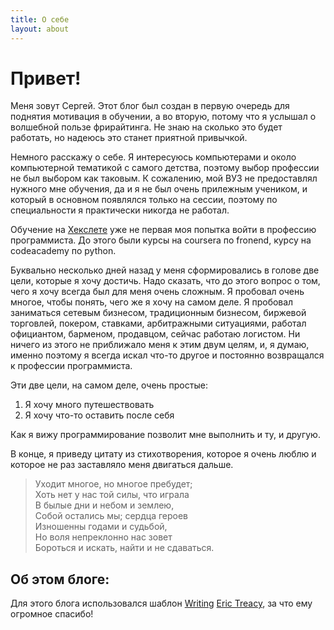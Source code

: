```yaml
---
title: О себе
layout: about
---
```


# Привет!


Меня зовут Сергей. Этот блог был создан в первую очередь для поднятия мотивация в обучении, а во вторую, потому что я услышал о волшебной пользе фрирайтинга. Не знаю на сколько это будет работать, но надеюсь это станет приятной привычкой.

Немного расскажу о себе. Я интересуюсь компьютерами и около компьютерной тематикой с самого детства, поэтому выбор профессии не был выбором как таковым. К сожалению, мой ВУЗ не предоставлял нужного мне обучения, да и я не был очень прилежным учеником, и который в основном появлялся только на сессии, поэтому по специальности я практически никогда не работал.

Обучение на [Хекслете](http://hexlet.io) уже не первая моя попытка войти в профессию программиста. До этого были курсы на coursera по fronend, курсу на codeacademy по python.

Буквально несколько дней назад у меня сформировались в голове две цели, которые я хочу достичь. Надо сказать, что до этого вопрос о том, чего я хочу всегда был для меня очень сложным. Я пробовал очень многое, чтобы понять, чего же я хочу на самом деле. Я пробовал заниматься сетевым бизнесом, традиционным бизнесом, биржевой торговлей, покером, ставками, арбитражными ситуациями, работал официантом, барменом, продавцом, сейчас работаю логистом. Ни ничего из этого не приближало меня к этим двум целям, и, я думаю, именно поэтому я всегда искал что-то другое и постоянно возвращался к профессии программиста.

Эти две цели, на самом деле, очень простые:
1) Я хочу много путешествовать
2) Я хочу что-то оставить после себя

Как я вижу программирование позволит мне выполнить и ту, и другую.

В конце, я приведу цитату из стихотворения, которое я очень люблю и которое не раз заставляло меня двигаться дальше.

>Уходит многое, но многое пребудет;\
>Хоть нет у нас той силы, что играла\
>В былые дни и небом и землею,\
>Собой остались мы; сердца героев\
>Изношенны годами и судьбой,\
>Но воля непреклонно нас зовет\
>Бороться и искать, найти и не сдаваться.



## Об этом блоге:

Для этого блога использовался шаблон [Writing](https://github.com/erictreacy/blog.erictreacy.github.io) [Eric Treacy](https://erictreacy.me/), за что ему огромное спасибо!
